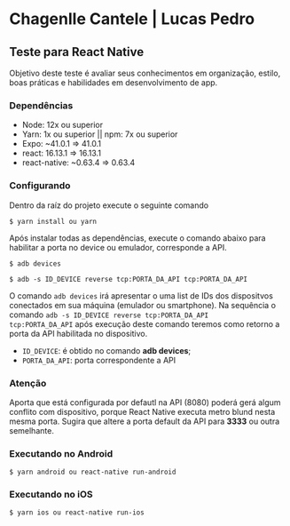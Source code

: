 # Chagenlle Cantele | Lucas Pedro

## Teste para React Native

Objetivo deste teste é avaliar seus conhecimentos em organização, estilo, boas práticas e habilidades em desenvolvimento de app.


### Dependências

* Node: 12x ou superior
* Yarn: 1x ou superior || npm: 7x ou superior
* Expo: ~41.0.1 => 41.0.1
* react: 16.13.1 => 16.13.1
* react-native: ~0.63.4 => 0.63.4

### Configurando

Dentro da raíz do projeto execute o seguinte comando
```
$ yarn install ou yarn
```

Após instalar todas as dependências, execute o comando abaixo para habilitar a porta no device ou emulador, corresponde a API.
```
$ adb devices

$ adb -s ID_DEVICE reverse tcp:PORTA_DA_API tcp:PORTA_DA_API
```
O comando <code>adb devices</code> irá apresentar o uma list de IDs dos dispositvos conectados em sua máquina (emulador ou smartphone). Na sequência o comando <code>adb -s ID_DEVICE reverse tcp:PORTA_DA_API tcp:PORTA_DA_API</code> após execução deste comando teremos como retorno a porta da API habilitada no dispositivo.

* <code>ID_DEVICE</code>: é obtido no comando **adb devices**;
* <code>PORTA_DA_API</code>: porta correspondente a API

### Atenção

Aporta que está configurada por defautl na API (8080) poderá gerá algum conflito com dispositivo, porque React Native executa metro blund nesta mesma porta. Sugira que altere a porta default da API para **3333** ou outra semelhante.

### Executando no Android

```
$ yarn android ou react-native run-android
```

### Executando no iOS

```
$ yarn ios ou react-native run-ios
```
